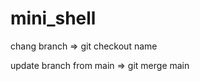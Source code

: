 # mini_shell
chang branch            => git checkout name

update branch from main => git merge main
